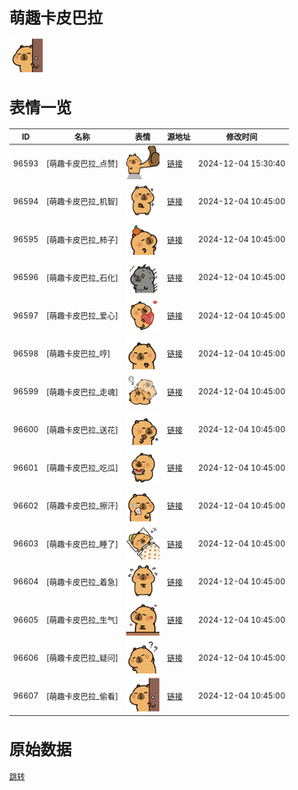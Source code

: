 # 萌趣卡皮巴拉

<img src="./cover.png" height="60" alt="cover" />

# 表情一览

|ID|名称|表情|源地址|修改时间|
|----|----|----|----|----|
|96593|[萌趣卡皮巴拉_点赞]|<img src="./pic/096593_%5B萌趣卡皮巴拉_点赞%5D.png" height="60" alt="点赞"/>|[链接](https://i0.hdslb.com/bfs/garb/68520bf822c083d3434e74384f1afba06ba1db83.png)|2024-12-04 15:30:40|
|96594|[萌趣卡皮巴拉_机智]|<img src="./pic/096594_%5B萌趣卡皮巴拉_机智%5D.png" height="60" alt="机智"/>|[链接](https://i0.hdslb.com/bfs/garb/53e9313610c741a9310e37a7f80ef5b6cffcca7a.png)|2024-12-04 10:45:00|
|96595|[萌趣卡皮巴拉_柿子]|<img src="./pic/096595_%5B萌趣卡皮巴拉_柿子%5D.png" height="60" alt="柿子"/>|[链接](https://i0.hdslb.com/bfs/garb/173cdcf9277d17ec60c5e1c9809ccbbc6c8e4669.png)|2024-12-04 10:45:00|
|96596|[萌趣卡皮巴拉_石化]|<img src="./pic/096596_%5B萌趣卡皮巴拉_石化%5D.png" height="60" alt="石化"/>|[链接](https://i0.hdslb.com/bfs/garb/e6f93c1f21a6e1d0bc90617f05623f12c936caa2.png)|2024-12-04 10:45:00|
|96597|[萌趣卡皮巴拉_爱心]|<img src="./pic/096597_%5B萌趣卡皮巴拉_爱心%5D.png" height="60" alt="爱心"/>|[链接](https://i0.hdslb.com/bfs/garb/3e459552049081a787e65f4fbc9676c5865cbede.png)|2024-12-04 10:45:00|
|96598|[萌趣卡皮巴拉_哼]|<img src="./pic/096598_%5B萌趣卡皮巴拉_哼%5D.png" height="60" alt="哼"/>|[链接](https://i0.hdslb.com/bfs/garb/2aedaf24b6514769bbec4228cf57233cc658fd0d.png)|2024-12-04 10:45:00|
|96599|[萌趣卡皮巴拉_走魂]|<img src="./pic/096599_%5B萌趣卡皮巴拉_走魂%5D.png" height="60" alt="走魂"/>|[链接](https://i0.hdslb.com/bfs/garb/986ec8c15d43da056e52f5d4ce5d540d305fc081.png)|2024-12-04 10:45:00|
|96600|[萌趣卡皮巴拉_送花]|<img src="./pic/096600_%5B萌趣卡皮巴拉_送花%5D.png" height="60" alt="送花"/>|[链接](https://i0.hdslb.com/bfs/garb/e723bd76a081361f33f1f8b4652a35bd78c24c7a.png)|2024-12-04 10:45:00|
|96601|[萌趣卡皮巴拉_吃瓜]|<img src="./pic/096601_%5B萌趣卡皮巴拉_吃瓜%5D.png" height="60" alt="吃瓜"/>|[链接](https://i0.hdslb.com/bfs/garb/48fd7c395761c2dbef8724f9d18f6382ab99efc8.png)|2024-12-04 10:45:00|
|96602|[萌趣卡皮巴拉_擦汗]|<img src="./pic/096602_%5B萌趣卡皮巴拉_擦汗%5D.png" height="60" alt="擦汗"/>|[链接](https://i0.hdslb.com/bfs/garb/d56aca72dc2d90d6c2ade1a54eba4a7c3111472e.png)|2024-12-04 10:45:00|
|96603|[萌趣卡皮巴拉_睡了]|<img src="./pic/096603_%5B萌趣卡皮巴拉_睡了%5D.png" height="60" alt="睡了"/>|[链接](https://i0.hdslb.com/bfs/garb/80d2246b659781920787e9ab1c3bb051b4334d94.png)|2024-12-04 10:45:00|
|96604|[萌趣卡皮巴拉_着急]|<img src="./pic/096604_%5B萌趣卡皮巴拉_着急%5D.png" height="60" alt="着急"/>|[链接](https://i0.hdslb.com/bfs/garb/2998b32fe4908190bc81c9fcd853d0cc4896abe8.png)|2024-12-04 10:45:00|
|96605|[萌趣卡皮巴拉_生气]|<img src="./pic/096605_%5B萌趣卡皮巴拉_生气%5D.png" height="60" alt="生气"/>|[链接](https://i0.hdslb.com/bfs/garb/8cddb3d5a151fe19bc96d5ad5143ba0e3fe05559.png)|2024-12-04 10:45:00|
|96606|[萌趣卡皮巴拉_疑问]|<img src="./pic/096606_%5B萌趣卡皮巴拉_疑问%5D.png" height="60" alt="疑问"/>|[链接](https://i0.hdslb.com/bfs/garb/f9da6a25b3d18c163f5501144c784db7fbbdf79b.png)|2024-12-04 10:45:00|
|96607|[萌趣卡皮巴拉_偷看]|<img src="./pic/096607_%5B萌趣卡皮巴拉_偷看%5D.png" height="60" alt="偷看"/>|[链接](https://i0.hdslb.com/bfs/garb/3a68b69be69f962d52fa3151803c035487485d20.png)|2024-12-04 10:45:00|

# 原始数据

[跳转](./raw.json)


